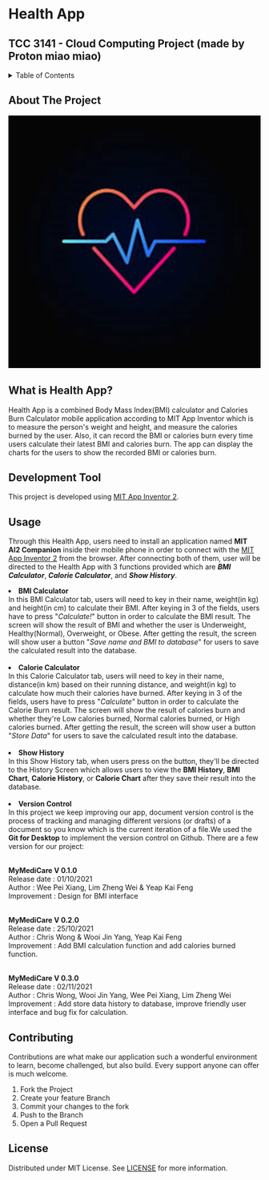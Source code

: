 # Health App
## TCC 3141 - Cloud Computing Project (made by Proton miao miao)

<details>
  <summary>Table of Contents</summary>
  <ol>
    <li><a href="#about-the-project">About The Project</a></li>
    <li><a href="#development-tool">Development Tool</a></li>
    <li><a href="#usage">Usage</a></li>
    <li><a href="#contributing">Contributing</a></li>
    <li><a href="#license">License</a></li>
  </ol>
</details>

## About The Project
<p align="left">
  <img src="images/logo.jpg">
</p>

## What is Health App?
Health App is a combined Body Mass Index(BMI) calculator and Calories Burn Calculator mobile application according to MIT App Inventor which is to measure the person's weight and height, and measure the calories burned by the user. Also, it can record the BMI or calories burn every time users calculate their latest BMI and calories burn. The app can display the charts for the users to show the recorded BMI or calories burn.

## Development Tool
This project is developed using [MIT App Inventor 2](http://ai2.appinventor.mit.edu/).

## Usage
Through this Health App, users need to install an application named <b>MIT AI2 Companion</b> inside their mobile phone in order to connect with the [MIT App Inventor 2](http://ai2.appinventor.mit.edu/) from the browser. After connecting both of them, user will be directed to the Health App with 3 functions provided which are <b><i>BMI Calculator</i></b>, <b><i>Calorie Calculator</i></b>, and <b><i>Show History</i></b>.

<li><b>BMI Calculator</b></li>
In this BMI Calculator tab, users will need to key in their name, weight(in kg) and height(in cm) to calculate their BMI. After keying in 3 of the fields, users have to press "<i>Calculate!</i>" button in order to calculate the BMI result. The screen will show the result of BMI and whether the user is Underweight, Healthy(Normal), Overweight, or Obese. After getting the result, the screen will show user a button "<i>Save name and BMI to database</i>" for users to save the calculated result into the database.
<br />
<br />
<li><b>Calorie Calculator</b></li>
In this Calorie Calculator tab, users will need to key in their name, distance(in km) based on their running distance, and weight(in kg) to calculate how much their calories have burned. After keying in 3 of the fields, users have to press "<i>Calculate</i>" button in order to calculate the Calorie Burn result. The screen will show the result of calories burn and whether they're Low calories burned, Normal calories burned, or High calories burned. After getting the result, the screen will show user a button "<i>Store Data</i>" for users to save the calculated result into the database.
<br />
<br />

<li><b>Show History</b></li>
In this Show History tab, when users press on the button, they'll be directed to the History Screen which allows users to view the <b>BMI History</b>, <b>BMI Chart</b>, <b>Calorie History</b>, or <b>Calorie Chart</b> after they save their result into the database.
<br />

<br>
<li><b>Version Control</b></li>
In this project we keep improving our app, document version control is the process of tracking and managing different versions (or drafts) of a document so you know which is the current iteration of a file.We used the <b>Git for Desktop</b> to implement the version control on Github. There are a few version for our project: 

<br> <b>MyMediCare V 0.1.0</b>
<br> Release date : 01/10/2021
<br> Author : Wee Pei Xiang, Lim Zheng Wei & Yeap Kai Feng
<br> Improvement : Design for BMI interface

<br> <b>MyMediCare V 0.2.0</b>
<br> Release date : 25/10/2021
<br> Author : Chris Wong & Wooi Jin Yang, Yeap Kai Feng
<br> Improvement : Add BMI calculation function and add calories burned function.

<br> <b>MyMediCare V 0.3.0</b>
<br> Release date : 02/11/2021
<br> Author : Chris Wong, Wooi Jin Yang, Wee Pei Xiang, Lim Zheng Wei
<br> Improvement : Add store data history to database, improve friendly user interface and bug fix for calculation.

## Contributing
Contributions are what make our application such a wonderful environment to learn, become challenged, but also build. Every support anyone can offer is much welcome.
1. Fork the Project
2. Create your feature Branch
3. Commit your changes to the fork
4. Push to the Branch
5. Open a Pull Request

## License
Distributed under MIT License. See [LICENSE](https://github.com/chriswongez/Health_App/blob/main/LICENSE) for more information.
